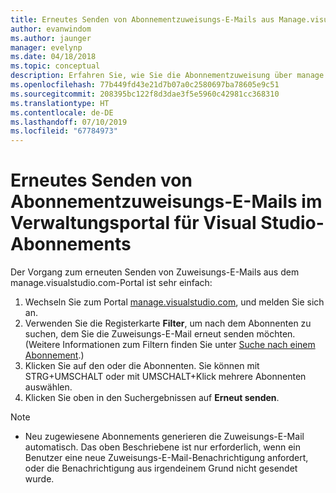 ```yaml
---
title: Erneutes Senden von Abonnementzuweisungs-E-Mails aus Manage.visualstudio.com oder dem VLSC | Microsoft-Dokumentation
author: evanwindom
ms.author: jaunger
manager: evelynp
ms.date: 04/18/2018
ms.topic: conceptual
description: Erfahren Sie, wie Sie die Abonnementzuweisung über manage.visualstudio.com oder das VLSC an Abonnenten senden.
ms.openlocfilehash: 77b449fd43e21d7b07a0c2580697ba78605e9c51
ms.sourcegitcommit: 208395bc122f8d3dae3f5e5960c42981cc368310
ms.translationtype: HT
ms.contentlocale: de-DE
ms.lasthandoff: 07/10/2019
ms.locfileid: "67784973"
---
```

# <a name="how-to-resend-subscription-assignment-emails-in-the-visual-studio-subscription-management-portal"></a>Erneutes Senden von Abonnementzuweisungs-E-Mails im Verwaltungsportal für Visual Studio-Abonnements

Der Vorgang zum erneuten Senden von Zuweisungs-E-Mails aus dem manage.visualstudio.com-Portal ist sehr einfach:

1. Wechseln Sie zum Portal [manage.visualstudio.com](https://manage.visualstudio.com), und melden Sie sich an.
2. Verwenden Sie die Registerkarte **Filter**, um nach dem Abonnenten zu suchen, dem Sie die Zuweisungs-E-Mail erneut senden möchten. (Weitere Informationen zum Filtern finden Sie unter [Suche nach einem Abonnement](search-license.md).)
3. Klicken Sie auf den oder die Abonnenten.  Sie können mit STRG+UMSCHALT oder mit UMSCHALT+Klick mehrere Abonnenten auswählen.
4. Klicken Sie oben in den Suchergebnissen auf **Erneut senden**.

> [!NOTE]
> - Neu zugewiesene Abonnements generieren die Zuweisungs-E-Mail automatisch. Das oben Beschriebene ist nur erforderlich, wenn ein Benutzer eine neue Zuweisungs-E-Mail-Benachrichtigung anfordert, oder die Benachrichtigung aus irgendeinem Grund nicht gesendet wurde.
